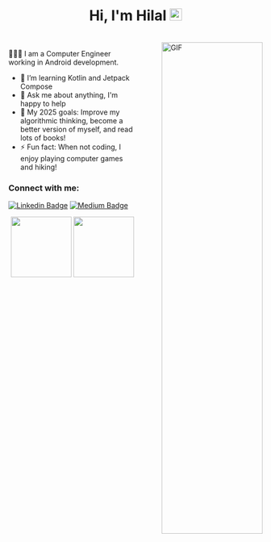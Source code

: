 
<h1 align="center">Hi, I'm Hilal <img src="https://user-images.githubusercontent.com/1303154/88677602-1635ba80-d120-11ea-84d8-d263ba5fc3c0.gif" width="24px" alt="hi"> </h1>

</br>

<img height="50%" width="200" alt="GIF" align="right" src="https://github.com/hilalkrnz/hilalkrnz/assets/57602386/0bb8f2f1-7a14-4e7f-a579-ce035352bdef" style="margin-left: 50px;">

  👩🏻‍💻 I am a Computer Engineer working in Android development.
- 🌱 I’m learning Kotlin and Jetpack Compose
- 💬 Ask me about anything, I'm happy to help
- 🥅 My 2025 goals: Improve my algorithmic thinking, become a better version of myself, and read lots of books!
- ⚡ Fun fact: When not coding, I enjoy playing computer games and hiking!

<h3 align="left">Connect with me:</h3>

[![Linkedin Badge](https://img.shields.io/badge/-Linkedin-8080ff?style=quare&labelColor=8080ff&logo=Linkedin&logoColor=white&link=link)](https://www.linkedin.com/in/hilallkara/) 
[![Medium Badge](https://img.shields.io/badge/-Medium-8080ff?style=quare&labelColor=8080ff&logo=Medium&logoColor=white&link=link)](https://hilallkara.medium.com/) 


  <p align="center">
    
  <img height="120" width="auto" src = "https://github-readme-stats.vercel.app/api?username=hilalkrnz&show_icons=true&count_private=true&theme=darcula&bg_color=00000000"> 
  <img height="120" width="auto" src = "https://github-readme-streak-stats.herokuapp.com?user=hilalkrnz&theme=darcula&background=FFFFFF00"> 
  </p>
